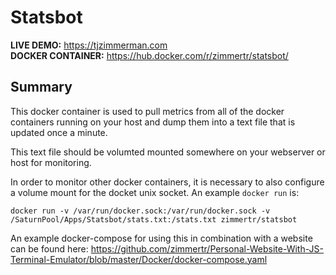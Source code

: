 # Statsbot

__LIVE DEMO:__ https://tjzimmerman.com  
__DOCKER CONTAINER:__ https://hub.docker.com/r/zimmertr/statsbot/

## Summary
This docker container is used to pull metrics from all of the docker containers running on your host and dump them into a text file that is updated once a minute.

This text file should be volumted mounted somewhere on your webserver or host for monitoring. 

In order to monitor other docker  containers, it is necessary to also configure a volume mount for the docket unix socket. An example `docker run` is: 

`docker run -v /var/run/docker.sock:/var/run/docker.sock -v /SaturnPool/Apps/Statsbot/stats.txt:/stats.txt zimmertr/statsbot`  

An example docker-compose for using this in combination with a website can be found here: https://github.com/zimmertr/Personal-Website-With-JS-Terminal-Emulator/blob/master/Docker/docker-compose.yaml  

